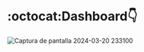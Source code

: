 # :octocat:Dashboard👇
![Captura de pantalla 2024-03-20 233100](https://github.com/Yeyzer17/sales_report_using_PowerBI/assets/152037934/0c06a332-ec02-4954-8c59-c70ec2a79c68)
